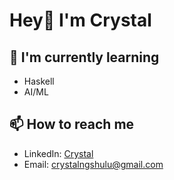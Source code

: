 # Hey👋 I'm Crystal

## 🌱 I'm currently learning
- Haskell
- AI/ML

## 📫 How to reach me
- LinkedIn: [Crystal]([https://linkedin.com/in/yourprofile](https://www.linkedin.com/in/crystal-ng-383aaa134/))
- Email: crystalngshulu@gmail.com
<!--
## 📊 GitHub Stats
![Your GitHub stats](https://github-readme-stats.vercel.app/api?username=crystalng2005&show_icons=true&theme=radical)

![Top Languages](https://github-readme-stats.vercel.app/api/top-langs/?username=crystalng2005&layout=compact)

**crystalng2005/crystalng2005** is a ✨ _special_ ✨ repository because its `README.md` (this file) appears on your GitHub profile.

Here are some ideas to get you started:

- 🔭 I’m currently working on ...
- 🌱 I’m currently learning ...
- 👯 I’m looking to collaborate on ...
- 🤔 I’m looking for help with ...
- 💬 Ask me about ...
- 📫 How to reach me: ...
- 😄 Pronouns: ...
- ⚡ Fun fact: ...
-->
